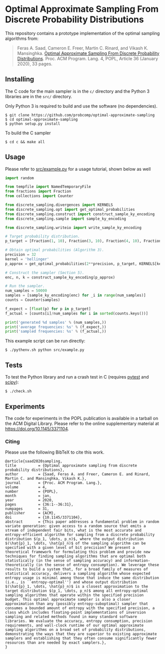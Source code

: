 # Optimal Approximate Sampling From Discrete Probability Distributions

This repository contains a prototype implementation of the optimal
sampling algorithms from:

> Feras A. Saad, Cameron E. Freer, Martin C. Rinard, and Vikash K. Mansinghka.
[Optimal Approximate Sampling From Discrete Probability
Distributions](https://doi.org/10.1145/3371104).
Proc. ACM Program. Lang. 4, POPL, Article 36 (January 2020), 33 pages.

## Installing

The C code for the main sampler is in the `c/` directory and the
Python 3 libraries are in the `src/` directory.

Only Python 3 is required to build and use the software (no dependencies).

    $ git clone https://github.com/probcomp/optimal-approximate-sampling
    $ cd optimal-approximate-sampling
    $ python setup.py install

To build the C sampler

    $ cd c && make all

## Usage

Please refer to [src/example.py](src/example.py) for a usage tutorial, shown
below as well

```python
import random

from tempfile import NamedTemporaryFile
from fractions import Fraction
from collections import Counter

from discrete_sampling.divergences import KERNELS
from discrete_sampling.opt import get_optimal_probabilities
from discrete_sampling.construct import construct_sample_ky_encoding
from discrete_sampling.sample import sample_ky_encoding

from discrete_sampling.writeio import write_sample_ky_encoding

# Target probability distribution.
p_target = [Fraction(1, 10), Fraction(3, 10), Fraction(4, 10), Fraction(2, 10)]

# Obtain optimal probabilities (Algorithm 3).
precision = 32
kernel = 'hellinger'
p_approx = get_optimal_probabilities(2**precision, p_target, KERNELS[kernel])

# Construct the sampler (Section 5).
enc, n, k = construct_sample_ky_encoding(p_approx)

# Run the sampler.
num_samples = 50000
samples = [sample_ky_encoding(enc) for _i in range(num_samples)]
counts = Counter(samples)

f_expect = [float(p) for p in p_target]
f_actual = [counts[i]/num_samples for i in sorted(counts.keys())]

print('generated %d samples' % (num_samples,))
print('average frequencies: %s' % (f_expect,))
print('sampled frequencies: %s' % (f_actual,))
```

This example script can be run directly:

    $ ./pythenv.sh python src/example.py

## Tests

To test the Python library and run a crash test in C (requires
[pytest](https://docs.pytest.org/en/latest/) and
[scipy](https://scipy.org/)):

    $ ./check.sh

## Experiments

The code for experiments in the POPL publication is available in a tarball
on the ACM Digital Library. Please refer to the online supplementary
material at https://doi.org/10.1145/3371104.

### Citing

Please use the following BibTeX to cite this work.

    @article{saad2020sampling,
    title          = {Optimal approximate sampling from discrete probability distributions},
    author         = {Saad, Feras A. and Freer, Cameron E. and Rinard, Martin C. and Mansinghka, Vikash K.},
    journal        = {Proc. ACM Program. Lang.},
    volume         = 4,
    number         = {POPL},
    month          = jan,
    year           = 2020,
    pages          = {36:1--36:31},
    numpages       = 31,
    publisher      = {ACM},
    doi            = {10.1145/3371104},
    abstract       = {This paper addresses a fundamental problem in random variate generation: given access to a random source that emits a stream of independent fair bits, what is the most accurate and entropy-efficient algorithm for sampling from a discrete probability distribution $(p_1, \dots, p_n)$, where the output distribution $(\hat{p}_1, \dots, \hat{p}_n)$ of the sampling algorithm can be specified with a given level of bit precision? We present a theoretical framework for formulating this problem and provide new techniques for finding sampling algorithms that are optimal both statistically (in the sense of sampling accuracy) and information-theoretically (in the sense of entropy consumption). We leverage these results to build a system that, for a broad family of measures of statistical accuracy, delivers a sampling algorithm whose expected entropy usage is minimal among those that induce the same distribution (i.e., is ``entropy-optimal'') and whose output distribution $(\hat{p}_1, \dots, \hat{p}_n)$ is a closest approximation to the target distribution $(p_1, \dots, p_n)$ among all entropy-optimal sampling algorithms that operate within the specified precision budget. This optimal approximate sampler is also a closer approximation than any (possibly entropy-suboptimal) sampler that consumes a bounded amount of entropy with the specified precision, a class which includes floating-point implementations of inversion sampling and related methods found in many standard software libraries. We evaluate the accuracy, entropy consumption, precision requirements, and wall-clock runtime of our optimal approximate sampling algorithms on a broad set of probability distributions, demonstrating the ways that they are superior to existing approximate samplers and establishing that they often consume significantly fewer resources than are needed by exact samplers.},
    }
